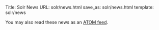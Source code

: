 Title: Solr News
URL: solr/news.html
save_as: solr/news.html
template: solr/news

You may also read these news as an [ATOM feed](/feeds/solr/news.atom.xml).
